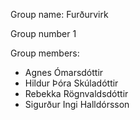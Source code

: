 Group name: Furðurvirk

Group number 1

Group members: 
- Agnes Ómarsdóttir
- Hildur Þóra Skúladóttir
- Rebekka Rögnvaldsdóttir
- Sigurður Ingi Halldórsson

